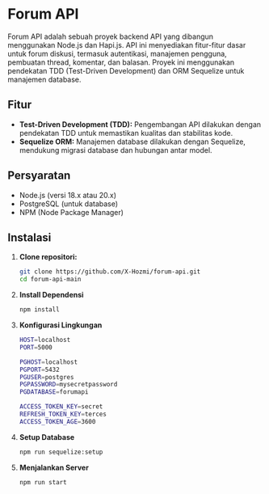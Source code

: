 # Forum API

Forum API adalah sebuah proyek backend API yang dibangun menggunakan Node.js dan Hapi.js. API ini menyediakan fitur-fitur dasar untuk forum diskusi, termasuk autentikasi, manajemen pengguna, pembuatan thread, komentar, dan balasan. Proyek ini menggunakan pendekatan TDD (Test-Driven Development) dan ORM Sequelize untuk manajemen database.

## Fitur

- **Test-Driven Development (TDD):** Pengembangan API dilakukan dengan pendekatan TDD untuk memastikan kualitas dan stabilitas kode.
- **Sequelize ORM:** Manajemen database dilakukan dengan Sequelize, mendukung migrasi database dan hubungan antar model.

## Persyaratan

- Node.js (versi 18.x atau 20.x)
- PostgreSQL (untuk database)
- NPM (Node Package Manager)

## Instalasi

1. **Clone repositori:**

   ```bash
   git clone https://github.com/X-Hozmi/forum-api.git
   cd forum-api-main
   ```

2. **Install Dependensi**

    ```bash
   npm install
   ```

3. **Konfigurasi Lingkungan**

    ```bash
    HOST=localhost
    PORT=5000

    PGHOST=localhost
    PGPORT=5432
    PGUSER=postgres
    PGPASSWORD=mysecretpassword
    PGDATABASE=forumapi

    ACCESS_TOKEN_KEY=secret
    REFRESH_TOKEN_KEY=terces
    ACCESS_TOKEN_AGE=3600
    ```

4. **Setup Database**

    ```bash
    npm run sequelize:setup
    ```

5. **Menjalankan Server**

    ```bash
    npm run start
    ```